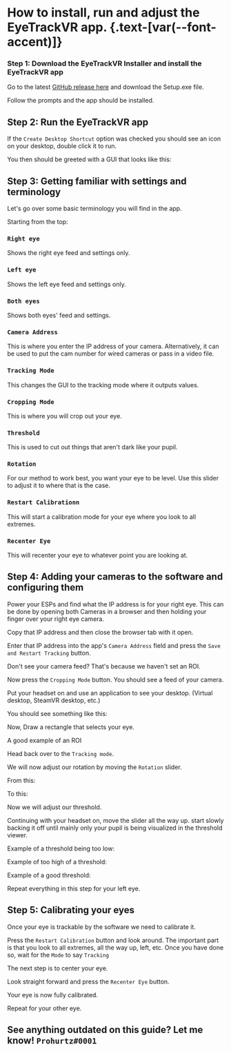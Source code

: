 <script setup>
import Alerts from '../../vue/alerts/Alerts.vue'
import CheckList from '../../vue/CheckBoxList.vue'
import ImageCard from '../../vue/images/ImageComponent.vue'
import { image_settings } from '../../static/image_settings'
import { alerts } from '../../static/alerts'
import { Requirements } from '../../static/app_build_requirements'
</script>

# How to install, run and adjust the EyeTrackVR app. {.text-[var(--font-accent)]}

### Step 1: Download the EyeTrackVR Installer and install the EyeTrackVR app

Go to the latest [GitHub release here](https://github.com/RedHawk989/EyeTrackVR/releases/latest) and download the Setup.exe file.

Follow the prompts and the app should be installed.

## Step 2: Run the EyeTrackVR app

If the `Create Desktop Shortcut` option was checked you should see an icon on your desktop, double click it to run.

You then should be greeted with a GUI that looks like this:
<ImageCard :options="image_settings.eyetrack_vr_guide_three"/>

## Step 3: Getting familiar with settings and terminology

Let's go over some basic terminology you will find in the app.

Starting from the top:

### `Right eye`

Shows the right eye feed and settings only.

### `Left eye`

Shows the left eye feed and settings only.

### `Both eyes`

Shows both eyes' feed and settings.

### `Camera Address`

This is where you enter the IP address of your camera.
Alternatively, it can be used to put the cam number for wired cameras or pass in a video file.

### `Tracking Mode`

This changes the GUI to the tracking mode where it outputs values.

### `Cropping Mode`

This is where you will crop out your eye.

### `Threshold`

This is used to cut out things that aren't dark like your pupil.

### `Rotation`

For our method to work best, you want your eye to be level.
Use this slider to adjust it to where that is the case.

### `Restart Calibrationn`

This will start a calibration mode for your eye where you look to all extremes.

### `Recenter Eye`

This will recenter your eye to whatever point you are looking at.

## Step 4: Adding your cameras to the software and configuring them

Power your ESPs and find what the IP address is for your right eye. This can be done by opening both Cameras in a browser and then holding your finger over your right eye camera.

Copy that IP address and then close the browser tab with it open.

Enter that IP address into the app's `Camera Address` field and press the `Save and Restart Tracking` button.

Don't see your camera feed? That's because we haven't set an ROI.
<ImageCard :options="image_settings.eyetrack_vr_guide_four"/>

Now press the `Cropping Mode` button.
You should see a feed of your camera.

Put your headset on and use an application to see your desktop. (Virtual desktop, SteamVR desktop, etc.)

You should see something like this:
<ImageCard :options="image_settings.eyetrack_vr_guide_five"/>

Now, Draw a rectangle that selects your eye.

A good example of an ROI
<ImageCard :options="image_settings.eyetrack_vr_guide_six"/>

Head back over to the `Tracking mode`.

We will now adjust our rotation by moving the `Rotation` slider.

From this:
<ImageCard :options="image_settings.eyetrack_vr_guide_seven"/>

To this:
<ImageCard :options="image_settings.eyetrack_vr_guide_eight"/>

Now we will adjust our threshold.

Continuing with your headset on, move the slider all the way up.
start slowly backing it off until mainly only your pupil is being visualized in the threshold viewer.

Example of a threshold being too low:
<ImageCard :options="image_settings.eyetrack_vr_guide_nine"/>

Example of too high of a threshold:
<ImageCard :options="image_settings.eyetrack_vr_guide_ten"/>

Example of a good threshold:
<ImageCard :options="image_settings.eyetrack_vr_guide_eleven"/>

Repeat everything in this step for your left eye.

## Step 5: Calibrating your eyes

Once your eye is trackable by the software we need to calibrate it.

Press the `Restart Calibration` button and look around.
The important part is that you look to all extremes, all the way up, left, etc.
Once you have done so, wait for the `Mode` to say `Tracking`

The next step is to center your eye.

Look straight forward and press the `Recenter Eye` button.

Your eye is now fully calibrated.

Repeat for your other eye.

<Alerts :options="alerts.eyetrack_vr_guide_two">
    <template v-slot:content>
        <p>
           To best center both eyes, look at one spot and hit the 'Recenter Eye' button for each eye without moving your eyes.
        </p>
    </template>
</Alerts>

## See anything outdated on this guide? Let me know! `Prohurtz#0001`
